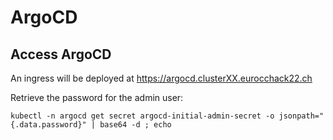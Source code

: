 # ArgoCD

## Access ArgoCD
An ingress will be deployed at https://argocd.clusterXX.eurocchack22.ch 

Retrieve the password for the admin user:
```
kubectl -n argocd get secret argocd-initial-admin-secret -o jsonpath="{.data.password}" | base64 -d ; echo
```